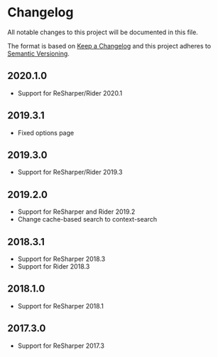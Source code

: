# Changelog
All notable changes to this project will be documented in this file.

The format is based on [Keep a Changelog](http://keepachangelog.com/en/1.0.0/)
and this project adheres to [Semantic Versioning](http://semver.org/spec/v2.0.0.html).

## 2020.1.0
- Support for ReSharper/Rider 2020.1

## 2019.3.1
- Fixed options page

## 2019.3.0
- Support for ReSharper/Rider 2019.3

## 2019.2.0
- Support for ReSharper and Rider 2019.2
- Change cache-based search to context-search

## 2018.3.1
- Support for ReSharper 2018.3
- Support for Rider 2018.3

## 2018.1.0
- Support for ReSharper 2018.1

## 2017.3.0
- Support for ReSharper 2017.3
